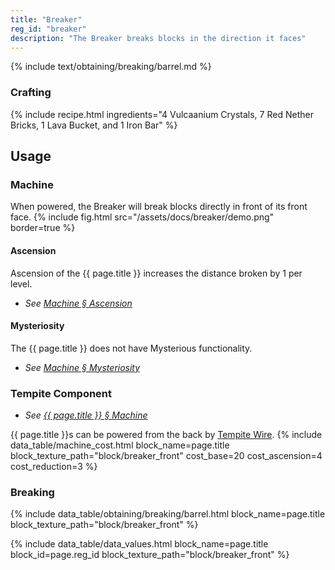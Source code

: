 ```yaml
---
title: "Breaker"
reg_id: "breaker"
description: "The Breaker breaks blocks in the direction it faces"
---
```


<!-- Obtaining -->
<!-- Breaking -->
{% include text/obtaining/breaking/barrel.md %}

### Crafting
{% include recipe.html ingredients="4 Vulcaanium Crystals, 7 Red Nether Bricks, 1 Lava Bucket, and 1 Iron Bar" %}

## Usage
### Machine
When powered, the Breaker will break blocks directly in front of its front face.
{% include fig.html src="/assets/docs/breaker/demo.png" border=true %}
#### Ascension
Ascension of the {{ page.title }} increases the distance broken by 1 per level.
- *See [Machine § Ascension](Machine#ascension)*
  
#### Mysteriosity
The {{ page.title }} does not have Mysterious functionality.
- *See [Machine § Mysteriosity](Machine#mysteriosity)*

### Tempite Component
- *See [{{ page.title }} § Machine ](#machine)*

{{ page.title }}s can be powered from the back by [Tempite Wire](Tempite_Wire).
{% include data_table/machine_cost.html block_name=page.title block_texture_path="block/breaker_front" cost_base=20 cost_ascension=4 cost_reduction=3 %}

### Breaking
{% include data_table/obtaining/breaking/barrel.html block_name=page.title block_texture_path="block/breaker_front" %}

<!-- Data Values -->
<!-- ID -->
{% include data_table/data_values.html block_name=page.title block_id=page.reg_id block_texture_path="block/breaker_front" %}
